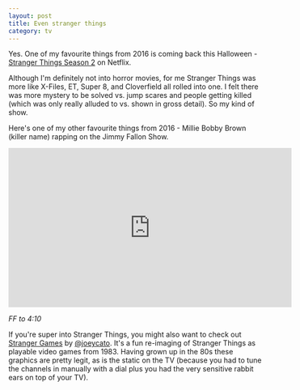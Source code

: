 ```yaml
---
layout: post
title: Even stranger things
category: tv
---
```


Yes. One of my favourite things from 2016 is coming back this Halloween - [Stranger Things Season 2](http://www.imdb.com/title/tt4574334/) on Netflix.

Although I'm definitely not into horror movies, for me Stranger Things was more like X-Files, ET, Super 8, and Cloverfield all rolled into one. I felt there was more mystery to be solved vs. jump scares and people getting killed (which was only really alluded to vs. shown in gross detail). So my kind of show.

Here's one of my other favourite things from 2016 - Millie Bobby Brown (killer name) rapping on the Jimmy Fallon Show.

<iframe width="560" height="315" src="https://www.youtube.com/embed/fbqiN9hHyJo?rel=0" frameborder="0" allowfullscreen></iframe>

*FF to 4:10*

If you're super into Stranger Things, you might also want to check out [Stranger Games](http://strangergames.gorch.com) by [@joeycato](http://twitter.com/joeycato). It's a fun re-imaging of Stranger Things as playable video games from 1983. Having grown up in the 80s these graphics are pretty legit, as is the static on the TV (because you had to tune the channels in  manually with a dial plus you had the very sensitive rabbit ears on top of your TV).
